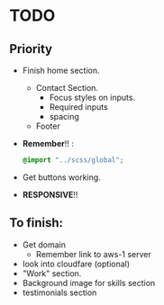 # TODO

## Priority

- Finish home section.
  - Contact Section.
    - Focus styles on inputs.
    - Required inputs
    - spacing
  - Footer
- **Remember**!! :

  ```scss
  @import "../scss/global";
  ```

- Get buttons working.
- **RESPONSIVE**!!

## To finish:

- Get domain
  - Remember link to aws-1 server
- look into cloudfare (optional)
- "Work" section.
- Background image for skills section
- testimonials section